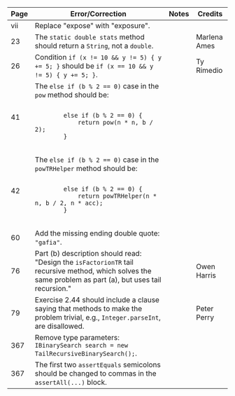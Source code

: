 <table>
  <thead>
    <tr>
      <th>Page</th>
      <th>Error/Correction</th>
      <th>Notes</th>
      <th>Credits</th>
    </tr>
  </thead>
  <tbody>
    <tr>
      <td>vii</td>
      <td>Replace "expose" with "exposure".</td>
      <td></td>
      <td></td>
    </tr>
    <tr>
      <td>23</td>
      <td>The <code>static double stats</code> method should return a <code>String</code>, not a <code>double</code>.</td>
      <td></td>
      <td>Marlena Ames</td>
    </tr>
    <tr>
      <td>26</td>
      <td>Condition <code>if (x != 10 && y != 5) { y += 5; }</code> should be <code>if (x == 10 && y != 5) { y += 5; }</code>.</td>
      <td></td>
      <td>Ty Rimedio</td>
    </tr>
    <tr>
      <td>41</td>
      <td>The <code>else if (b % 2 == 0)</code> case in the <code>pow</code> method should be:
        <pre><code>
        else if (b % 2 == 0) {
            return pow(n * n, b / 2);
        }
        </code></pre>
      </td>
      <td></td>
      <td></td>
    </tr>
    <tr>
      <td>42</td>
      <td>The <code>else if (b % 2 == 0)</code> case in the <code>powTRHelper</code> method should be:
        <pre><code>
        else if (b % 2 == 0) {
            return powTRHelper(n * n, b / 2, n * acc);
        }
        </code></pre>
      </td>
      <td></td>
      <td></td>
    </tr>
    <tr>
      <td>60</td>
      <td>Add the missing ending double quote: <code>"gafia"</code>.</td>
      <td></td>
      <td></td>
    </tr>
    <tr>
      <td>76</td>
      <td>Part (b) description should read: "Design the <code>isFactorionTR</code> tail recursive method, which solves the same problem as part (a), but uses tail recursion."</td>
      <td></td>
      <td>Owen Harris</td>
    </tr>
    <tr>
      <td>79</td>
      <td>Exercise 2.44 should include a clause saying that methods to make the problem trivial, e.g., <code>Integer.parseInt</code>, are disallowed.</td>
      <td></td>
      <td>Peter Perry</td>
    </tr>
    <tr>
      <td>367</td>
      <td>Remove type parameters: <code>IBinarySearch search = new TailRecursiveBinarySearch();</code>.</td>
      <td></td>
      <td></td>
    </tr>
    <tr>
      <td>367</td>
      <td>The first two <code>assertEquals</code> semicolons should be changed to commas in the <code>assertAll(...)</code> block.</td>
      <td></td>
      <td></td>
    </tr>
  </tbody>
</table>
